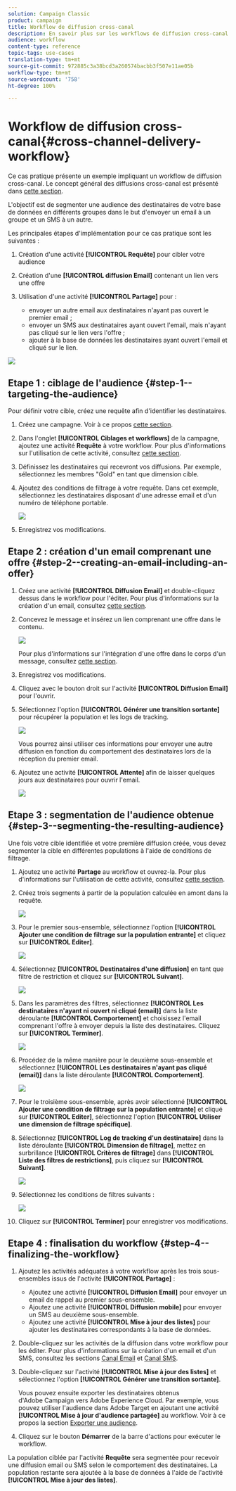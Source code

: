 ```yaml
---
solution: Campaign Classic
product: campaign
title: Workflow de diffusion cross-canal
description: En savoir plus sur les workflows de diffusion cross-canal
audience: workflow
content-type: reference
topic-tags: use-cases
translation-type: tm+mt
source-git-commit: 972885c3a38bcd3a260574bacbb3f507e11ae05b
workflow-type: tm+mt
source-wordcount: '758'
ht-degree: 100%

---
```



# Workflow de diffusion cross-canal{#cross-channel-delivery-workflow}

Ce cas pratique présente un exemple impliquant un workflow de diffusion cross-canal. Le concept général des diffusions cross-canal est présenté dans [cette section](../../workflow/using/cross-channel-deliveries.md).

L&#39;objectif est de segmenter une audience des destinataires de votre base de données en différents groupes dans le but d&#39;envoyer un email à un groupe et un SMS à un autre.

Les principales étapes d&#39;implémentation pour ce cas pratique sont les suivantes :

1. Création d&#39;une activité **[!UICONTROL Requête]** pour cibler votre audience
1. Création d&#39;une **[!UICONTROL diffusion Email]** contenant un lien vers une offre
1. Utilisation d&#39;une activité **[!UICONTROL Partage]** pour :

   * envoyer un autre email aux destinataires n&#39;ayant pas ouvert le premier email ;
   * envoyer un SMS aux destinataires ayant ouvert l&#39;email, mais n&#39;ayant pas cliqué sur le lien vers l&#39;offre ;
   * ajouter à la base de données les destinataires ayant ouvert l&#39;email et cliqué sur le lien.

![](assets/wkf_cross-channel_7.png)

## Etape 1 : ciblage de l&#39;audience {#step-1--targeting-the-audience}

Pour définir votre cible, créez une requête afin d&#39;identifier les destinataires.

1. Créez une campagne. Voir à ce propos [cette section](../../campaign/using/setting-up-marketing-campaigns.md#creating-a-campaign).
1. Dans l&#39;onglet **[!UICONTROL Ciblages et workflows]** de la campagne, ajoutez une activité **Requête** à votre workflow. Pour plus d&#39;informations sur l&#39;utilisation de cette activité, consultez [cette section](../../workflow/using/query.md).
1. Définissez les destinataires qui recevront vos diffusions. Par exemple, sélectionnez les membres &quot;Gold&quot; en tant que dimension cible.
1. Ajoutez des conditions de filtrage à votre requête. Dans cet exemple, sélectionnez les destinataires disposant d&#39;une adresse email et d&#39;un numéro de téléphone portable.

   ![](assets/wkf_cross-channel_3.png)

1. Enregistrez vos modifications.

## Etape 2 : création d&#39;un email comprenant une offre {#step-2--creating-an-email-including-an-offer}

1. Créez une activité **[!UICONTROL Diffusion Email]** et double-cliquez dessus dans le workflow pour l&#39;éditer. Pour plus d&#39;informations sur la création d&#39;un email, consultez [cette section](../../delivery/using/about-email-channel.md).
1. Concevez le message et insérez un lien comprenant une offre dans le contenu.

   ![](assets/wkf_cross-channel_1.png)

   Pour plus d&#39;informations sur l&#39;intégration d&#39;une offre dans le corps d&#39;un message, consultez [cette section](../../interaction/using/integrating-an-offer-via-the-wizard.md#delivering-with-a-call-to-the-offer-engine).

1. Enregistrez vos modifications.
1. Cliquez avec le bouton droit sur l&#39;activité **[!UICONTROL Diffusion Email]** pour l&#39;ouvrir.
1. Sélectionnez l&#39;option **[!UICONTROL Générer une transition sortante]** pour récupérer la population et les logs de tracking.

   ![](assets/wkf_cross-channel_2.png)

   Vous pourrez ainsi utiliser ces informations pour envoyer une autre diffusion en fonction du comportement des destinataires lors de la réception du premier email.

1. Ajoutez une activité **[!UICONTROL Attente]** afin de laisser quelques jours aux destinataires pour ouvrir l&#39;email.

   ![](assets/wkf_cross-channel_4.png)

## Etape 3 : segmentation de l&#39;audience obtenue {#step-3--segmenting-the-resulting-audience}

Une fois votre cible identifiée et votre première diffusion créée, vous devez segmenter la cible en différentes populations à l&#39;aide de conditions de filtrage.

1. Ajoutez une activité **Partage** au workflow et ouvrez-la. Pour plus d&#39;informations sur l&#39;utilisation de cette activité, consultez [cette section](../../workflow/using/split.md).
1. Créez trois segments à partir de la population calculée en amont dans la requête.

   ![](assets/wkf_cross-channel_6.png)

1. Pour le premier sous-ensemble, sélectionnez l&#39;option **[!UICONTROL Ajouter une condition de filtrage sur la population entrante]** et cliquez sur **[!UICONTROL Editer]**.

   ![](assets/wkf_cross-channel_8.png)

1. Sélectionnez **[!UICONTROL Destinataires d&#39;une diffusion]** en tant que filtre de restriction et cliquez sur **[!UICONTROL Suivant]**.

   ![](assets/wkf_cross-channel_9.png)

1. Dans les paramètres des filtres, sélectionnez **[!UICONTROL Les destinataires n&#39;ayant ni ouvert ni cliqué (email)]** dans la liste déroulante **[!UICONTROL Comportement]** et choisissez l&#39;email comprenant l&#39;offre à envoyer depuis la liste des destinataires. Cliquez sur **[!UICONTROL Terminer]**.

   ![](assets/wkf_cross-channel_10.png)

1. Procédez de la même manière pour le deuxième sous-ensemble et sélectionnez **[!UICONTROL Les destinataires n&#39;ayant pas cliqué (email)]** dans la liste déroulante **[!UICONTROL Comportement]**.

   ![](assets/wkf_cross-channel_11.png)

1. Pour le troisième sous-ensemble, après avoir sélectionné **[!UICONTROL Ajouter une condition de filtrage sur la population entrante]** et cliqué sur **[!UICONTROL Editer]**, sélectionnez l&#39;option **[!UICONTROL Utiliser une dimension de filtrage spécifique]**.
1. Sélectionnez **[!UICONTROL Log de tracking d&#39;un destinataire]** dans la liste déroulante **[!UICONTROL Dimension de filtrage]**, mettez en surbrillance **[!UICONTROL Critères de filtrage]** dans **[!UICONTROL Liste des filtres de restrictions]**, puis cliquez sur **[!UICONTROL Suivant]**.

   ![](assets/wkf_cross-channel_12.png)

1. Sélectionnez les conditions de filtres suivants :

   ![](assets/wkf_cross-channel_13.png)

1. Cliquez sur **[!UICONTROL Terminer]** pour enregistrer vos modifications.

## Etape 4 : finalisation du workflow {#step-4--finalizing-the-workflow}

1. Ajoutez les activités adéquates à votre workflow après les trois sous-ensembles issus de l&#39;activité **[!UICONTROL Partage]** :

   * Ajoutez une activité **[!UICONTROL Diffusion Email]** pour envoyer un email de rappel au premier sous-ensemble.
   * Ajoutez une activité **[!UICONTROL Diffusion mobile]** pour envoyer un SMS au deuxième sous-ensemble.
   * Ajoutez une activité **[!UICONTROL Mise à jour des listes]** pour ajouter les destinataires correspondants à la base de données.

1. Double-cliquez sur les activités de la diffusion dans votre workflow pour les éditer. Pour plus d&#39;informations sur la création d&#39;un email et d&#39;un SMS, consultez les sections [Canal Email](../../delivery/using/about-email-channel.md) et [Canal SMS](../../delivery/using/sms-channel.md).
1. Double-cliquez sur l&#39;activité **[!UICONTROL Mise à jour des listes]** et sélectionnez l&#39;option **[!UICONTROL Générer une transition sortante]**.

   Vous pouvez ensuite exporter les destinataires obtenus d&#39;Adobe Campaign vers Adobe Experience Cloud. Par exemple, vous pouvez utiliser l&#39;audience dans Adobe Target en ajoutant une activité **[!UICONTROL Mise à jour d&#39;audience partagée]** au workflow. Voir à ce propos la section [Exporter une audience](../../integrations/using/importing-and-exporting-audiences.md#exporting-an-audience).

1. Cliquez sur le bouton **Démarrer** de la barre d&#39;actions pour exécuter le workflow.

La population ciblée par l&#39;activité **Requête** sera segmentée pour recevoir une diffusion email ou SMS selon le comportement des destinataires. La population restante sera ajoutée à la base de données à l&#39;aide de l&#39;activité **[!UICONTROL Mise à jour des listes]**.
